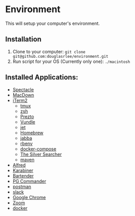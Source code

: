 # Environment
This will setup your computer's environment.

## Installation
1. Clone to your computer: `git clone git@github.com:douglasrlee/environment.git`
2. Run script for your OS (Currently only one): `./macintosh`

## Installed Applications:
* [Spectacle](https://www.spectacleapp.com)
* [MacDown](https://macdown.uranusjr.com)
* [iTerm2](https://www.iterm2.com)
  * [tmux](https://github.com/tmux/tmux)
  * [zsh](http://zsh.sourceforge.net)
  * [Prezto](https://github.com/sorin-ionescu/prezto)
  * [Vundle](https://github.com/VundleVim/Vundle.vim)
  * [jet](https://documentation.codeship.com/pro/jet-cli/usage-overview/)
  * [Homebrew](https://brew.sh)
  * [jabba](https://github.com/shyiko/jabba)
  * [rbenv](https://github.com/rbenv/rbenv)
  * [docker-compose](https://github.com/docker/compose)
  * [The Silver Searcher](https://github.com/ggreer/the_silver_searcher)
  * [maven](https://maven.apache.org/)
* [Alfred](https://www.alfredapp.com/)
* [Karabiner](https://pqrs.org/osx/karabiner/)
* [Bartender](https://www.macbartender.com/)
* [PG Commander](https://eggerapps.at/pgcommander/)
* [postman](https://www.getpostman.com/)
* [slack](https://slack.com/)
* [Google Chrome](https://www.google.com/chrome/)
* [Zoom](https://zoom.us/)
* [docker](https://www.docker.com/)
